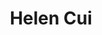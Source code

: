 ---
title: Helen Cui
image: "@assets/people/HC.png"
startYear: "2025"
pronouns: "she/her"
social: 
    website: "https://github.com/"
---